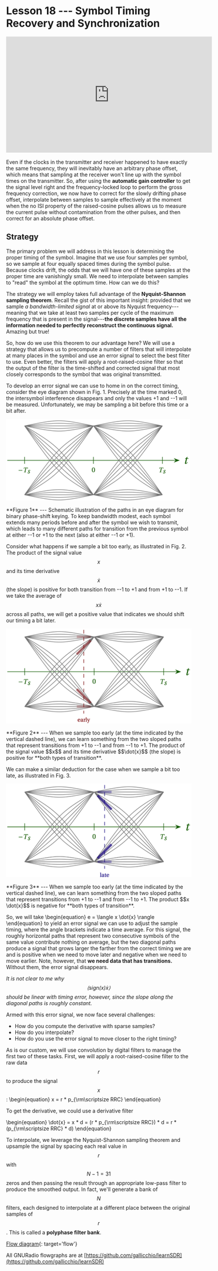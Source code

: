 # Lesson 18 --- Symbol Timing Recovery and Synchronization


<iframe width="560" height="315" src="https://www.youtube.com/embed/jag3btxSsig" title="YouTube video player" frameborder="0" allow="accelerometer; autoplay; clipboard-write; encrypted-media; gyroscope; picture-in-picture" allowfullscreen></iframe>

Even if the clocks in the transmitter and receiver happened to have exactly the same frequency, they will inevitably have an arbitrary phase offset, which means that sampling at the receiver won't line up with the symbol times on the transmitter. So, after using the **automatic gain controller** to get the signal level right and the frequency-locked loop to perform the gross frequency correction, we now have to correct for the slowly drifting phase offset, interpolate between samples to sample effectively at the moment when the no ISI property of the raised-cosine pulses allows us to measure the current pulse without contamination from the other pulses, and then correct for an absolute phase offset.

## Strategy

The primary problem we will address in this lesson is determining the proper timing of the symbol. Imagine that we use four samples per symbol, so we sample at four equally spaced times during the symbol pulse. Because clocks drift, the odds that we will have one of these samples at the proper time are vanishingly small. We need to interpolate between samples to "read" the symbol at the optimum time. How can we do this?

The strategy we will employ takes full advantage of the **Nyquist-Shannon sampling theorem**. Recall the gist of this important insight: provided that we sample _a bandwidth-limited signal_ at or above its Nyquist frequency---meaning that we take at least two samples per cycle of the maximum frequency that is present in the signal---**the discrete samples have all the information needed to perfectly reconstruct the continuous signal.** Amazing but true!

So, how do we use this theorem to our advantage here? We will use a strategy that allows us to precompute a number of filters that will interpolate at many places in the symbol and use an error signal to select the best filter to use. Even better, the filters will apply a root-raised-cosine filter so that the output of the filter is the time-shifted and corrected signal that most closely corresponds to the symbol that was original transmitted.

To develop an error signal we can use to home in on the correct timing, consider the eye diagram shown in Fig. 1. Precisely at the time marked 0, the intersymbol interference disappears and only the values +1 and --1 will be measured. Unfortunately, we may be sampling a bit before this time or a bit after.

<p class="center" markdown="block">
<img src="figs/timing-a.png" style="width:500px;">
</p>

<p class="mycap" markdown="1">
**Figure 1** --- Schematic illustration of the paths in an eye diagram for binary phase-shift keying. To keep bandwidth modest, each symbol extends many periods before and after the symbol we wish to transmit, which leads to many different paths for transition from the previous symbol at either --1 or +1 to the next (also at either --1 or +1).
</p>

Consider what happens if we sample a bit too early, as illustrated in Fig. 2. The product of the signal value $$x$$ and its time derivative $$\dot{x}$$ (the slope) is positive for both transition from --1 to +1 and from +1 to --1. If we take the average of $$x \dot{x}$$ across all paths, we will get a positive value that indicates we should shift our timing a bit later.

<p class='center' markdown='block'>
<img src='figs/timing-b.png' alt='If we sample too early' style='width=500px;'>
</p>

<p class="mycap" markdown="1">
**Figure 2** --- When we sample too early (at the time indicated by the vertical dashed line), we can learn something from the two sloped paths that represent transitions from +1 to --1 and from --1 to +1. The product of the signal value $$x$$ and its time derivative $$\dot{x}$$ (the slope) is positive for **both types of transition**.
</p>

We can make a similar deduction for the case when we sample a bit too late, as illustrated in Fig. 3.

<p class='center' markdown='block'>
<img src='figs/timing-c.png' alt='If we sample too late' style='width=500px;'>
</p>

<p class="mycap" markdown="1">
**Figure 3** --- When we sample too early (at the time indicated by the vertical dashed line), we can learn something from the two sloped paths that represent transitions from +1 to --1 and from --1 to +1. The product $$x \dot{x}$$ is negative for **both types of transition**.
</p>

So, we will take
\begin{equation}
  e = \langle x \dot{x} \rangle
\end{equation}
to yield an error signal we can use to adjust the sample timing, where the angle brackets indicate a time average. For this signal, the roughly horizontal paths that represent two consecutive symbols of the same value contribute nothing on average, but the two diagonal paths produce a signal that grows larger the farther from the correct timing we are and is positive when we need to move later and negative when we need to move earlier. Note, however, that **we need data that has transitions.** Without them, the error signal disappears.

_It is not clear to me why $$\langle \mathrm{sign}(x) \dot{x} \rangle$$ should be linear with timing error, however, since the slope along the diagonal paths is roughly constant._

<!-- Plot of the error is called the S curve. -->

Armed with this error signal, we now face several challenges:

- How do you compute the derivative with sparse samples?
- How do you interpolate?
- How do you use the error signal to move closer to the right timing?

As is our custom, we will use convolution by digital filters to manage the first two of these tasks. First, we will apply a root-raised-cosine filter to the raw data $$r$$ to produce the signal $$x$$:
\begin{equation}
  x = r * p_{\rm\scriptsize RRC}
\end{equation}

To get the derivative, we could use a derivative filter

\begin{equation}
 \dot{x} = x * d = (r * p_{\rm\scriptsize RRC}) * d = r * (p_{\rm\scriptsize RRC} * d)
\end{equation}

To interpolate, we leverage the Nyquist-Shannon sampling theorem and upsample the signal by spacing each real value in $$r$$ with $$N - 1 = 31$$ zeros and then passing the result through an appropriate low-pass filter to produce the smoothed output. In fact, we'll generate a bank of $$N$$ filters, each designed to interpolate at a different place between the original samples of $$r$$. This is called a **polyphase filter bank**.


[Flow diagram](figs/flow/polyphase.png){: target='flow'}


All GNURadio flowgraphs are at [https://github.com/gallicchio/learnSDR](https://github.com/gallicchio/learnSDR)


